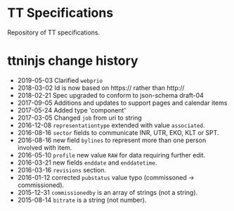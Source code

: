 TT Specifications
=================

Repository of TT specifications.


ttninjs change history
======================

* 2019-05-03 Clarified `webprio`
* 2018-03-02 Id is now based on https:// rather than http://
* 2018-02-21 Spec upgraded to conform to json-schema draft-04
* 2017-09-05 Additions and updates to support pages and calendar items
* 2017-05-24 Added type 'component'
* 2017-03-05 Changed `job` from uri to string
* 2016-12-08 `representationtype` extended with value `associated`.
* 2016-08-16 `sector` fields to communicate INR, UTR, EKO, KLT or SPT.
* 2016-08-16 new field `bylines` to represent more than one person involved with item.
* 2016-05-10 `profile` new value `RAW` for data requiring further edit.
* 2016-03-21 new fields `enddate` and `enddatetime`.
* 2016-03-16 `revisions` section.
* 2016-01-12 corrected `pubstatus` value typo (commissoned -> commissioned).
* 2015-12-31 `commissionedby` is an array of strings (not a string).
* 2015-08-14 `bitrate` is a string (not number).
